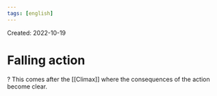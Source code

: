 ```yaml
---
tags: [english] 
---
```

Created: 2022-10-19

# Falling action
?
This comes after the [[Climax]] where the consequences of the action become clear.